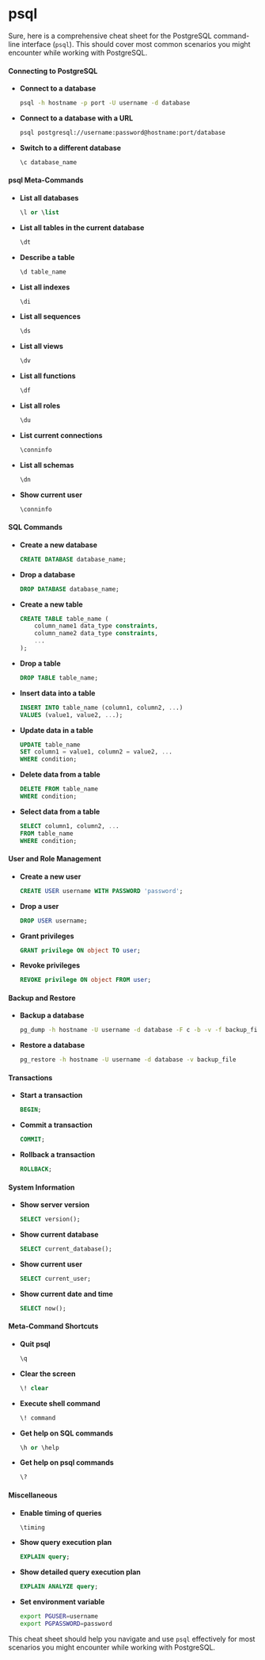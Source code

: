# psql

Sure, here is a comprehensive cheat sheet for the PostgreSQL command-line interface (`psql`). This should cover most common scenarios you might encounter while working with PostgreSQL.

#### Connecting to PostgreSQL

*   **Connect to a database**

    ```bash
    psql -h hostname -p port -U username -d database
    ```
*   **Connect to a database with a URL**

    ```bash
    psql postgresql://username:password@hostname:port/database
    ```
*   **Switch to a different database**

    ```sql
    \c database_name
    ```

#### psql Meta-Commands

*   **List all databases**

    ```sql
    \l or \list
    ```
*   **List all tables in the current database**

    ```sql
    \dt
    ```
*   **Describe a table**

    ```sql
    \d table_name
    ```
*   **List all indexes**

    ```sql
    \di
    ```
*   **List all sequences**

    ```sql
    \ds
    ```
*   **List all views**

    ```sql
    \dv
    ```
*   **List all functions**

    ```sql
    \df
    ```
*   **List all roles**

    ```sql
    \du
    ```
*   **List current connections**

    ```sql
    \conninfo
    ```
*   **List all schemas**

    ```sql
    \dn
    ```
*   **Show current user**

    ```sql
    \conninfo
    ```

#### SQL Commands

*   **Create a new database**

    ```sql
    CREATE DATABASE database_name;
    ```
*   **Drop a database**

    ```sql
    DROP DATABASE database_name;
    ```
*   **Create a new table**

    ```sql
    CREATE TABLE table_name (
        column_name1 data_type constraints,
        column_name2 data_type constraints,
        ...
    );
    ```
*   **Drop a table**

    ```sql
    DROP TABLE table_name;
    ```
*   **Insert data into a table**

    ```sql
    INSERT INTO table_name (column1, column2, ...)
    VALUES (value1, value2, ...);
    ```
*   **Update data in a table**

    ```sql
    UPDATE table_name
    SET column1 = value1, column2 = value2, ...
    WHERE condition;
    ```
*   **Delete data from a table**

    ```sql
    DELETE FROM table_name
    WHERE condition;
    ```
*   **Select data from a table**

    ```sql
    SELECT column1, column2, ...
    FROM table_name
    WHERE condition;
    ```

#### User and Role Management

*   **Create a new user**

    ```sql
    CREATE USER username WITH PASSWORD 'password';
    ```
*   **Drop a user**

    ```sql
    DROP USER username;
    ```
*   **Grant privileges**

    ```sql
    GRANT privilege ON object TO user;
    ```
*   **Revoke privileges**

    ```sql
    REVOKE privilege ON object FROM user;
    ```

#### Backup and Restore

*   **Backup a database**

    ```bash
    pg_dump -h hostname -U username -d database -F c -b -v -f backup_file
    ```
*   **Restore a database**

    ```bash
    pg_restore -h hostname -U username -d database -v backup_file
    ```

#### Transactions

*   **Start a transaction**

    ```sql
    BEGIN;
    ```
*   **Commit a transaction**

    ```sql
    COMMIT;
    ```
*   **Rollback a transaction**

    ```sql
    ROLLBACK;
    ```

#### System Information

*   **Show server version**

    ```sql
    SELECT version();
    ```
*   **Show current database**

    ```sql
    SELECT current_database();
    ```
*   **Show current user**

    ```sql
    SELECT current_user;
    ```
*   **Show current date and time**

    ```sql
    SELECT now();
    ```

#### Meta-Command Shortcuts

*   **Quit psql**

    ```sql
    \q
    ```
*   **Clear the screen**

    ```sql
    \! clear
    ```
*   **Execute shell command**

    ```sql
    \! command
    ```
*   **Get help on SQL commands**

    ```sql
    \h or \help
    ```
*   **Get help on psql commands**

    ```sql
    \?
    ```

#### Miscellaneous

*   **Enable timing of queries**

    ```sql
    \timing
    ```
*   **Show query execution plan**

    ```sql
    EXPLAIN query;
    ```
*   **Show detailed query execution plan**

    ```sql
    EXPLAIN ANALYZE query;
    ```
*   **Set environment variable**

    ```bash
    export PGUSER=username
    export PGPASSWORD=password
    ```

This cheat sheet should help you navigate and use `psql` effectively for most scenarios you might encounter while working with PostgreSQL.

